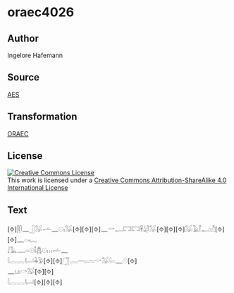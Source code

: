 # oraec4026

## Author

Ingelore Hafemann

## Source

[AES](https://github.com/simondschweitzer/aes)

## Transformation

[ORAEC](https://oraec.github.io/)

## License

<a rel="license" href="http://creativecommons.org/licenses/by-sa/4.0/"><img alt="Creative Commons License" style="border-width:0" src="https://i.creativecommons.org/l/by-sa/4.0/88x31.png" /></a><br />This work is licensed under a <a rel="license" href="http://creativecommons.org/licenses/by-sa/4.0/">Creative Commons Attribution-ShareAlike 4.0 International License</a>

## Text

[⯑]𓋴𓋴𓈖𓃀𓅮𓌡𓈖𓇳𓏤𓅮[⯑][⯑][⯑]𓈖𓎡𓉻𓉐𓉐𓋹𓍑𓋴𓅮[⯑][⯑][⯑]𓅮𓄿𓋾𓂝𓀯[⯑][⯑]𓈖𓏏𓆑<br>
𓄙𓅓𓊃𓏏𓇳𓄤𓆣𓇳𓏥𓌡𓈖<br>
𓇋𓐛𓐛𓂡𓇓𓅱[⯑][⯑]𓃂𓐛𓂺𓏛𓎡𓅮𓇋𓏏𓈖𓇳[⯑]<br>
𓈖𓂓𓏤𓎡𓅮[⯑][⯑]<br>
𓇋𓐛𓐛𓂡[⯑][⯑][⯑]<br>
